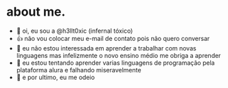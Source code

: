 # about me.

- 👋 oi, eu sou a @h3llt0xic (infernal tóxico)
- 👍 não vou colocar meu e-mail de contato pois não quero conversar
- 👀 eu não estou interessada em aprender a trabalhar com novas linguagens mas infelizmente o novo ensino médio me obriga a aprender
- 🌱 eu estou tentando aprender varias linguagens de programação pela plataforma alura e falhando miseravelmente
- 👺 e por ultimo, eu me odeio

